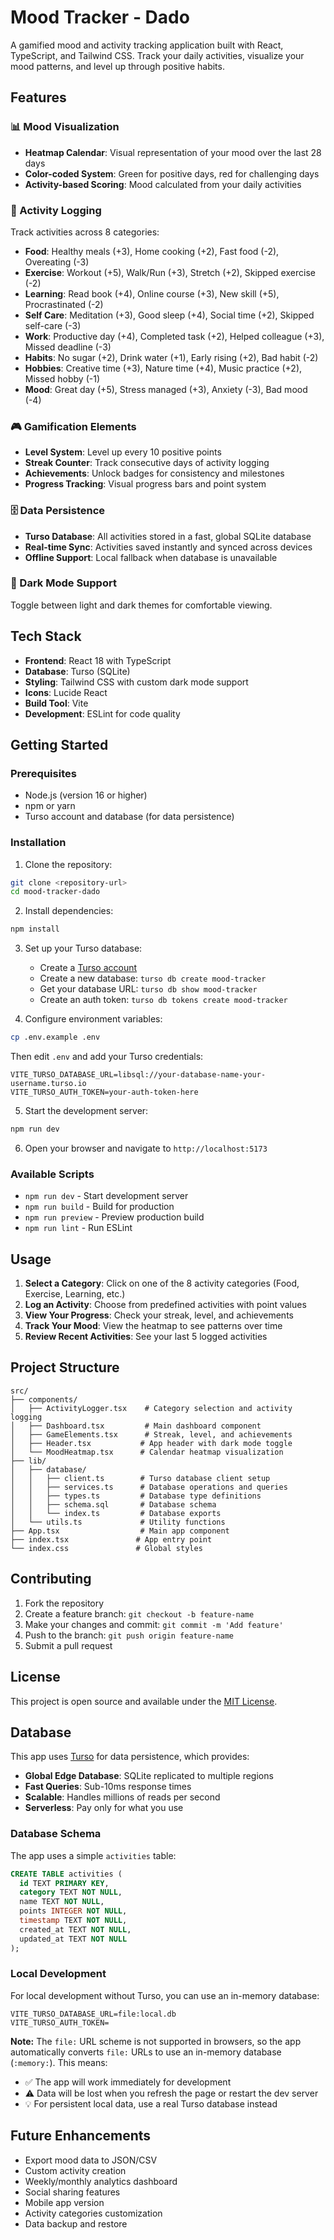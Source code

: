 # Mood Tracker - Dado

A gamified mood and activity tracking application built with React, TypeScript, and Tailwind CSS. Track your daily activities, visualize your mood patterns, and level up through positive habits.

## Features

### 📊 Mood Visualization
- **Heatmap Calendar**: Visual representation of your mood over the last 28 days
- **Color-coded System**: Green for positive days, red for challenging days
- **Activity-based Scoring**: Mood calculated from your daily activities

### 🎯 Activity Logging
Track activities across 8 categories:
- **Food**: Healthy meals (+3), Home cooking (+2), Fast food (-2), Overeating (-3)
- **Exercise**: Workout (+5), Walk/Run (+3), Stretch (+2), Skipped exercise (-2)
- **Learning**: Read book (+4), Online course (+3), New skill (+5), Procrastinated (-2)
- **Self Care**: Meditation (+3), Good sleep (+4), Social time (+2), Skipped self-care (-3)
- **Work**: Productive day (+4), Completed task (+2), Helped colleague (+3), Missed deadline (-3)
- **Habits**: No sugar (+2), Drink water (+1), Early rising (+2), Bad habit (-2)
- **Hobbies**: Creative time (+3), Nature time (+4), Music practice (+2), Missed hobby (-1)
- **Mood**: Great day (+5), Stress managed (+3), Anxiety (-3), Bad mood (-4)

### 🎮 Gamification Elements
- **Level System**: Level up every 10 positive points
- **Streak Counter**: Track consecutive days of activity logging
- **Achievements**: Unlock badges for consistency and milestones
- **Progress Tracking**: Visual progress bars and point system

### 🗄️ Data Persistence
- **Turso Database**: All activities stored in a fast, global SQLite database
- **Real-time Sync**: Activities saved instantly and synced across devices
- **Offline Support**: Local fallback when database is unavailable

### 🌙 Dark Mode Support
Toggle between light and dark themes for comfortable viewing.

## Tech Stack

- **Frontend**: React 18 with TypeScript
- **Database**: Turso (SQLite)
- **Styling**: Tailwind CSS with custom dark mode support
- **Icons**: Lucide React
- **Build Tool**: Vite
- **Development**: ESLint for code quality

## Getting Started

### Prerequisites
- Node.js (version 16 or higher)
- npm or yarn
- Turso account and database (for data persistence)

### Installation

1. Clone the repository:
```bash
git clone <repository-url>
cd mood-tracker-dado
```

2. Install dependencies:
```bash
npm install
```

3. Set up your Turso database:
   - Create a [Turso account](https://turso.tech)
   - Create a new database: `turso db create mood-tracker`
   - Get your database URL: `turso db show mood-tracker`
   - Create an auth token: `turso db tokens create mood-tracker`

4. Configure environment variables:
```bash
cp .env.example .env
```
Then edit `.env` and add your Turso credentials:
```env
VITE_TURSO_DATABASE_URL=libsql://your-database-name-your-username.turso.io
VITE_TURSO_AUTH_TOKEN=your-auth-token-here
```

5. Start the development server:
```bash
npm run dev
```

6. Open your browser and navigate to `http://localhost:5173`

### Available Scripts

- `npm run dev` - Start development server
- `npm run build` - Build for production
- `npm run preview` - Preview production build
- `npm run lint` - Run ESLint

## Usage

1. **Select a Category**: Click on one of the 8 activity categories (Food, Exercise, Learning, etc.)
2. **Log an Activity**: Choose from predefined activities with point values
3. **View Your Progress**: Check your streak, level, and achievements
4. **Track Your Mood**: View the heatmap to see patterns over time
5. **Review Recent Activities**: See your last 5 logged activities

## Project Structure

```
src/
├── components/
│   ├── ActivityLogger.tsx    # Category selection and activity logging
│   ├── Dashboard.tsx         # Main dashboard component
│   ├── GameElements.tsx      # Streak, level, and achievements
│   ├── Header.tsx           # App header with dark mode toggle
│   └── MoodHeatmap.tsx      # Calendar heatmap visualization
├── lib/
│   ├── database/
│   │   ├── client.ts        # Turso database client setup
│   │   ├── services.ts      # Database operations and queries
│   │   ├── types.ts         # Database type definitions
│   │   ├── schema.sql       # Database schema
│   │   └── index.ts         # Database exports
│   └── utils.ts             # Utility functions
├── App.tsx                  # Main app component
├── index.tsx               # App entry point
└── index.css               # Global styles
```

## Contributing

1. Fork the repository
2. Create a feature branch: `git checkout -b feature-name`
3. Make your changes and commit: `git commit -m 'Add feature'`
4. Push to the branch: `git push origin feature-name`
5. Submit a pull request

## License

This project is open source and available under the [MIT License](LICENSE).

## Database

This app uses [Turso](https://turso.tech) for data persistence, which provides:
- **Global Edge Database**: SQLite replicated to multiple regions
- **Fast Queries**: Sub-10ms response times
- **Scalable**: Handles millions of reads per second
- **Serverless**: Pay only for what you use

### Database Schema

The app uses a simple `activities` table:

```sql
CREATE TABLE activities (
  id TEXT PRIMARY KEY,
  category TEXT NOT NULL,
  name TEXT NOT NULL,
  points INTEGER NOT NULL,
  timestamp TEXT NOT NULL,
  created_at TEXT NOT NULL,
  updated_at TEXT NOT NULL
);
```

### Local Development

For local development without Turso, you can use an in-memory database:
```env
VITE_TURSO_DATABASE_URL=file:local.db
VITE_TURSO_AUTH_TOKEN=
```

**Note:** The `file:` URL scheme is not supported in browsers, so the app automatically converts `file:` URLs to use an in-memory database (`:memory:`). This means:
- ✅ The app will work immediately for development
- ⚠️ Data will be lost when you refresh the page or restart the dev server
- 💡 For persistent local data, use a real Turso database instead

## Future Enhancements

- Export mood data to JSON/CSV
- Custom activity creation
- Weekly/monthly analytics dashboard
- Social sharing features
- Mobile app version
- Activity categories customization
- Data backup and restore
